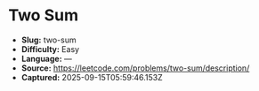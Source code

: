 # Two Sum

- **Slug:** two-sum
- **Difficulty:** Easy
- **Language:** —
- **Source:** https://leetcode.com/problems/two-sum/description/
- **Captured:** 2025-09-15T05:59:46.153Z
